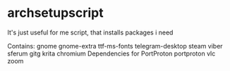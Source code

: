 # archsetupscript
It's just useful for me script, that installs packages i need

Contains:
gnome
gnome-extra
ttf-ms-fonts
telegram-desktop
steam
viber
sferum
gitg
krita
chromium
Dependencies for PortProton
portproton
vlc
zoom
